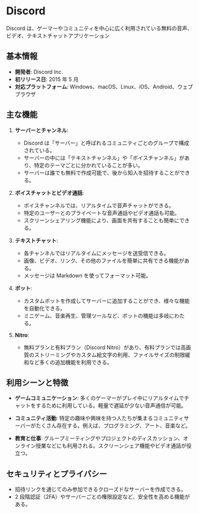 # Discord

Discord は、ゲーマーやコミュニティを中心に広く利用されている無料の音声、ビデオ、テキストチャットアプリケーション

## 基本情報

- **開発者**: Discord Inc.
- **初リリース日**: 2015 年 5 月
- **対応プラットフォーム**: Windows、macOS、Linux、iOS、Android、ウェブブラウザ

## 主な機能

1. **サーバーとチャンネル**:

   - Discord は「サーバー」と呼ばれるコミュニティごとのグループで構成されている。
   - サーバーの中には「テキストチャンネル」や「ボイスチャンネル」があり、特定のテーマごとに分かれていることが多い。
   - サーバーは誰でも無料で作成可能で、後から知人を招待することができる。

2. **ボイスチャットとビデオ通話**:

   - ボイスチャンネルでは、リアルタイムで音声チャットができる。
   - 特定のユーザーとのプライベートな音声通話やビデオ通話も可能。
   - スクリーンシェアリング機能により、画面を共有することも簡単にできる。

3. **テキストチャット**:

   - 各チャンネルではリアルタイムにメッセージを送受信できる。
   - 画像、ビデオ、リンク、その他のファイルを簡単に共有できる機能がある。
   - メッセージは Markdown を使ってフォーマット可能。

4. **ボット**:

   - カスタムボットを作成してサーバーに追加することができ、様々な機能を自動化できる。
   - ミニゲーム、音楽再生、管理ツールなど、ボットの機能は多岐にわたる。

5. **Nitro**:
   - 無料プランと有料プラン（Discord Nitro）があり、有料プランでは高画質のストリーミングやカスタム絵文字の利用、ファイルサイズの制限緩和など多くの追加機能を利用できる。

## 利用シーンと特徴

- **ゲームコミュニケーション**:
  多くのゲーマーがプレイ中にリアルタイムでチャットをするために利用している。軽量で遅延が少ない音声通信が可能。

- **コミュニティ活動**:
  特定の趣味や興味を持つ人たちが集まるコミュニティサーバーがたくさん存在する。例えば、プログラミング、アート、音楽など。

- **教育と仕事**:
  グループミーティングやプロジェクトのディスカッション、オンライン授業などにも利用される。スクリーンシェア機能やビデオ通話が役立つ。

## セキュリティとプライバシー

- 招待リンクを通じてのみ参加できるクローズドなサーバーを作成できる。
- 2 段階認証（2FA）やサーバーごとの権限設定など、安全性を高める機能がある。
